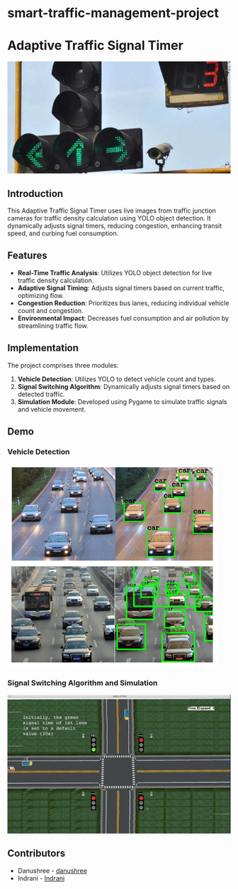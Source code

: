 # smart-traffic-management-project
# Adaptive Traffic Signal Timer

![Traffic Signal Timer](./traffic-signal.jpg)

## Introduction

This Adaptive Traffic Signal Timer uses live images from traffic junction cameras for traffic density calculation using YOLO object detection. It dynamically adjusts signal timers, reducing congestion, enhancing transit speed, and curbing fuel consumption.

## Features

- **Real-Time Traffic Analysis**: Utilizes YOLO object detection for live traffic density calculation.
- **Adaptive Signal Timing**: Adjusts signal timers based on current traffic, optimizing flow.
- **Congestion Reduction**: Prioritizes bus lanes, reducing individual vehicle count and congestion.
- **Environmental Impact**: Decreases fuel consumption and air pollution by streamlining traffic flow.

## Implementation

The project comprises three modules:
1. **Vehicle Detection**: Utilizes YOLO to detect vehicle count and types.
2. **Signal Switching Algorithm**: Dynamically adjusts signal timers based on detected traffic.
3. **Simulation Module**: Developed using Pygame to simulate traffic signals and vehicle movement.

## Demo

### Vehicle Detection
![Vehicle Detection](./vehicle-detection.png)

### Signal Switching Algorithm and Simulation
![Demo](./Demo1.png)

## Contributors
- Danushree - [danushree](https://github.com/danushree05/)
- Indrani  -   [Indrani](https://github.com/Indra-13)
